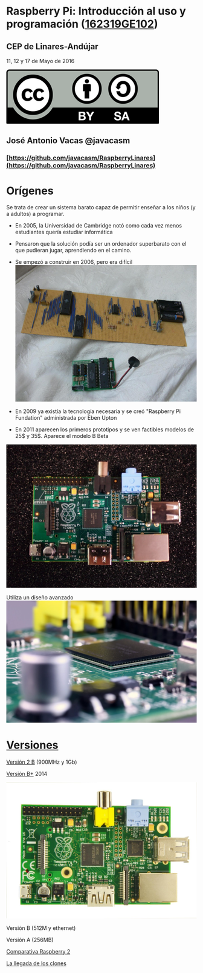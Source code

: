 # Raspberry Pi: Introducción al uso y programación ([162319GE102](https://www.juntadeandalucia.es/educacion/seneca/seneca/jsp/gestionactividades/DetActForPub.jsp?X_EDIACTFOR=161807))

## CEP de Linares-Andújar

11, 12 y 17 de Mayo de 2016

![CC](./imagenes/Licencia_CC.png)
## José Antonio Vacas  @javacasm

### [https://github.com/javacasm/RaspberryLinares](https://github.com/javacasm/RaspberryLinares)

# Orígenes

Se trata de crear un sistema barato capaz de permitir enseñar a los niños (y a adultos) a programar.

* En 2005, la Universidad de Cambridge notó como cada vez menos estudiantes quería estudiar informática

* Pensaron que la solución podía ser un ordenador superbarato con el que pudieran jugar, aprendiendo en el camino.

* Se empezó a construir en 2006, pero era difícil
![prototipo](./imagenes/prototipoRaspi.jpg)

* En 2009 ya existía la tecnología necesaria y se creó "Raspberry Pi Fundation" administrada por Eben Upton

* En 2011 aparecen los primeros prototipos y se ven factibles modelos de 25$ y 35$. Aparece el modelo B Beta

![beta](./imagenes/betaPi.png)


Utiliza un diseño avanzado
![avanzado](./imagenes/EncapsuladoCPU-RAM.JPG)

# [Versiones](https://www.raspberrypi.org/documentation/hardware/raspberrypi/models/README.md)

[Versión 2 B](https://www.raspberrypi.org/products/raspberry-pi-2-model-b/) (900MHz y 1Gb)

[Versión B+](https://www.raspberrypi.org/documentation/hardware/raspberrypi/models/README.md#modelbplus) 2014

![modeloB](./imagenes/ModeloB.jpg)

Versión B (512M y ethernet)

Versión A (256MB)

[Comparativa Raspberry 2](https://learn.adafruit.com/introducing-the-raspberry-pi-2-model-b?view=all)


[La llegada de los clones](./clones.md)
